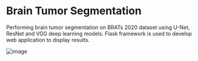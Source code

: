 # Brain Tumor Segmentation
 Performing brain tumor segmentation on BRATs 2020 dataset using U-Net, ResNet and VGG deep learning models. Flask framework is used to develop web application to display results.
 
 ![image](https://user-images.githubusercontent.com/41651133/213425710-80daff44-6633-4a4d-bacf-89c30801bed9.png)


